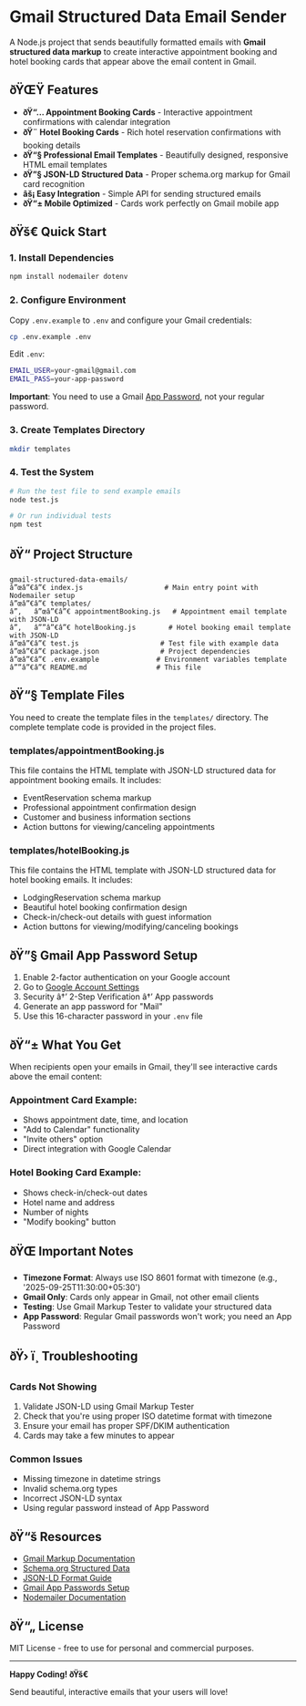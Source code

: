 # Gmail Structured Data Email Sender

A Node.js project that sends beautifully formatted emails with **Gmail structured data markup** to create interactive appointment booking and hotel booking cards that appear above the email content in Gmail.

## ðŸŒŸ Features

- **ðŸ“… Appointment Booking Cards** - Interactive appointment confirmations with calendar integration
- **ðŸ¨ Hotel Booking Cards** - Rich hotel reservation confirmations with booking details
- **ðŸ“§ Professional Email Templates** - Beautifully designed, responsive HTML email templates
- **ðŸ”§ JSON-LD Structured Data** - Proper schema.org markup for Gmail card recognition
- **âš¡ Easy Integration** - Simple API for sending structured emails
- **ðŸ“± Mobile Optimized** - Cards work perfectly on Gmail mobile app

## ðŸš€ Quick Start

### 1. Install Dependencies

```bash
npm install nodemailer dotenv
```

### 2. Configure Environment

Copy `.env.example` to `.env` and configure your Gmail credentials:

```bash
cp .env.example .env
```

Edit `.env`:
```bash
EMAIL_USER=your-gmail@gmail.com
EMAIL_PASS=your-app-password
```

**Important**: You need to use a Gmail [App Password](https://support.google.com/accounts/answer/185833), not your regular password.

### 3. Create Templates Directory

```bash
mkdir templates
```

### 4. Test the System

```bash
# Run the test file to send example emails
node test.js

# Or run individual tests
npm test
```

## ðŸ“ Project Structure

```
gmail-structured-data-emails/
â”œâ”€â”€ index.js                    # Main entry point with Nodemailer setup
â”œâ”€â”€ templates/
â”‚   â”œâ”€â”€ appointmentBooking.js   # Appointment email template with JSON-LD
â”‚   â””â”€â”€ hotelBooking.js        # Hotel booking email template with JSON-LD
â”œâ”€â”€ test.js                    # Test file with example data
â”œâ”€â”€ package.json               # Project dependencies
â”œâ”€â”€ .env.example              # Environment variables template
â””â”€â”€ README.md                 # This file
```

## ðŸ“§ Template Files

You need to create the template files in the `templates/` directory. The complete template code is provided in the project files.

### templates/appointmentBooking.js

This file contains the HTML template with JSON-LD structured data for appointment booking emails. It includes:

- EventReservation schema markup
- Professional appointment confirmation design
- Customer and business information sections
- Action buttons for viewing/canceling appointments

### templates/hotelBooking.js

This file contains the HTML template with JSON-LD structured data for hotel booking emails. It includes:

- LodgingReservation schema markup
- Beautiful hotel booking confirmation design
- Check-in/check-out details with guest information
- Action buttons for viewing/modifying/canceling bookings

## ðŸ”§ Gmail App Password Setup

1. Enable 2-factor authentication on your Google account
2. Go to [Google Account Settings](https://myaccount.google.com/)
3. Security â†’ 2-Step Verification â†’ App passwords
4. Generate an app password for "Mail"
5. Use this 16-character password in your `.env` file

## ðŸ“± What You Get

When recipients open your emails in Gmail, they'll see interactive cards above the email content:

### Appointment Card Example:
- Shows appointment date, time, and location
- "Add to Calendar" functionality
- "Invite others" option
- Direct integration with Google Calendar

### Hotel Booking Card Example:
- Shows check-in/check-out dates
- Hotel name and address
- Number of nights
- "Modify booking" button

## ðŸŒ Important Notes

- **Timezone Format**: Always use ISO 8601 format with timezone (e.g., '2025-09-25T11:30:00+05:30')
- **Gmail Only**: Cards only appear in Gmail, not other email clients
- **Testing**: Use Gmail Markup Tester to validate your structured data
- **App Password**: Regular Gmail passwords won't work; you need an App Password

## ðŸ› ï¸ Troubleshooting

### Cards Not Showing
1. Validate JSON-LD using Gmail Markup Tester
2. Check that you're using proper ISO datetime format with timezone
3. Ensure your email has proper SPF/DKIM authentication
4. Cards may take a few minutes to appear

### Common Issues
- Missing timezone in datetime strings
- Invalid schema.org types
- Incorrect JSON-LD syntax
- Using regular password instead of App Password

## ðŸ“š Resources

- [Gmail Markup Documentation](https://developers.google.com/gmail/markup)
- [Schema.org Structured Data](https://schema.org/)
- [JSON-LD Format Guide](https://json-ld.org/)
- [Gmail App Passwords Setup](https://support.google.com/accounts/answer/185833)
- [Nodemailer Documentation](https://nodemailer.com/)

## ðŸ“„ License

MIT License - free to use for personal and commercial purposes.

---

**Happy Coding! ðŸš€**

Send beautiful, interactive emails that your users will love!
